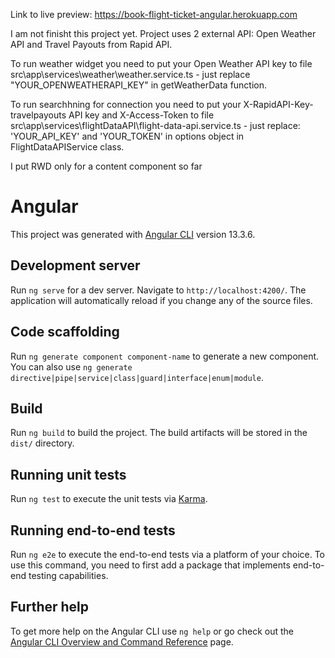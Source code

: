 Link to live preview: https://book-flight-ticket-angular.herokuapp.com

I am not finisht this project yet.
Project uses 2 external API: Open Weather API and Travel Payouts from Rapid API.

To run weather widget you need to put your Open Weather API key to file src\app\services\weather\weather.service.ts - just replace "YOUR_OPENWEATHERAPI_KEY" in getWeatherData function.

To run searchhning for connection you need to put your X-RapidAPI-Key-travelpayouts API key and X-Access-Token to file src\app\services\flightDataAPI\flight-data-api.service.ts - just replace: 'YOUR_API_KEY' and 'YOUR_TOKEN' in options object in FlightDataAPIService class.

I put RWD only for a content component so far



# Angular

This project was generated with [Angular CLI](https://github.com/angular/angular-cli) version 13.3.6.

## Development server

Run `ng serve` for a dev server. Navigate to `http://localhost:4200/`. The application will automatically reload if you change any of the source files.

## Code scaffolding

Run `ng generate component component-name` to generate a new component. You can also use `ng generate directive|pipe|service|class|guard|interface|enum|module`.

## Build

Run `ng build` to build the project. The build artifacts will be stored in the `dist/` directory.

## Running unit tests

Run `ng test` to execute the unit tests via [Karma](https://karma-runner.github.io).

## Running end-to-end tests

Run `ng e2e` to execute the end-to-end tests via a platform of your choice. To use this command, you need to first add a package that implements end-to-end testing capabilities.

## Further help

To get more help on the Angular CLI use `ng help` or go check out the [Angular CLI Overview and Command Reference](https://angular.io/cli) page.


